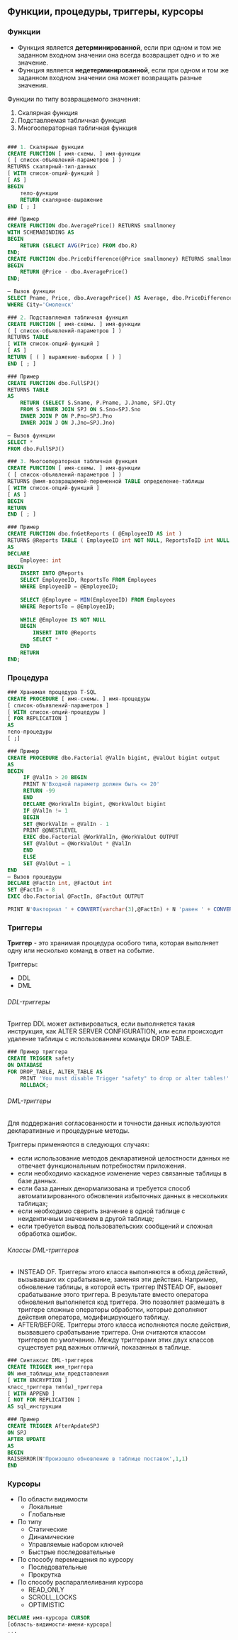## Функции, процедуры, триггеры, курсоры

### Функции

- Функция является **детерминированной**, если при одном и том же заданном входном значении она всегда возвращает одно и то же значение.
- Функция является **недетерминированной**, если при одном и том же заданном входном значении она может возвращать разные значения.

Функции по типу возвращаемого значения:

1. Скалярная функция
2. Подставляемая табличная функция
3. Многооператорная табличная функция

```sql

### 1. Скалярные функции
CREATE FUNCTION [ имя-схемы. ] имя-функции 
( [ список-объявлений-параметров ] )
RETURNS скалярный-тип-данных
[ WITH список-опций-функций ]
[ AS ]
BEGIN
	тело-функции
	RETURN скалярное-выражение
END [ ; ] 

### Пример
CREATE FUNCTION dbo.AveragePrice() RETURNS smallmoney
WITH SCHEMABINDING AS
BEGIN
	RETURN (SELECT AVG(Price) FROM dbo.R)
END;
CREATE FUNCTION dbo.PriceDifference(@Price smallmoney) RETURNS smallmoney AS
BEGIN
	RETURN @Price - dbo.AveragePrice()
END;

— Вызов функции
SELECT Pname, Price, dbo.AveragePrice() AS Average, dbo.PriceDifference(Price) AS Difference FROM R
WHERE City='Смоленск'
```

```sql
### 2. Подставляемая табличная функция
CREATE FUNCTION [ имя-схемы. ] имя-функции 
( [ список-объявлений-параметров ] )
RETURNS TABLE
[ WITH список-опций-функций ]
[ AS ]
RETURN [ ( ] выражение-выборки [ ) ]
END [ ; ]

### Пример
CREATE FUNCTION dbo.FullSPJ()
RETURNS TABLE
AS
 	RETURN (SELECT S.Sname, P.Pname, J.Jname, SPJ.Qty
	FROM S INNER JOIN SPJ ON S.Sno=SPJ.Sno
 	INNER JOIN P ON P.Pno=SPJ.Pno
 	INNER JOIN J ON J.Jno=SPJ.Jno)

— Вызов функции
SELECT *
FROM dbo.FullSPJ()
```



```sql
### 3. Многооператорная табличная функция
CREATE FUNCTION [ имя-схемы. ] имя-функции 
( [ список-объявлений-параметров ] )
RETURNS @имя-возвращаемой-переменной TABLE определение-таблицы
[ WITH список-опций-функций ]
[ AS ]
BEGIN
RETURN
END [ ; ]

### Пример
CREATE FUNCTION dbo.fnGetReports ( @EmployeeID AS int )
RETURNS @Reports TABLE ( EmployeeID int NOT NULL, ReportsToID int NULL )
AS
DECLARE
	Employee: int
BEGIN
	INSERT INTO @Reports
	SELECT EmployeeID, ReportsTo FROM Employees
	WHERE EmployeeID = @EmployeeID;
	
	SELECT @Employee = MIN(EmployeeID) FROM Employees
	WHERE ReportsTo = @EmployeeID;
	
	WHILE @Employee IS NOT NULL
	BEGIN
		INSERT INTO @Reports
		SELECT *
	END
	RETURN
END;
```

### Процедура

```sql
### Хранимая процедура T-SQL 
CREATE PROCEDURE [ имя-схемы. ] имя-процедуры
[ список-объявлений-параметров ]
[ WITH список-опций-процедуры ]
[ FOR REPLICATION ]
AS
тело-процедуры
[ ;] 

### Пример
CREATE PROCEDURE dbo.Factorial @ValIn bigint, @ValOut bigint output
AS
BEGIN
     IF @ValIn > 20 BEGIN
     PRINT N'Входной параметр должен быть <= 20'
     RETURN -99
     END
     DECLARE @WorkValIn bigint, @WorkValOut bigint
     IF @ValIn != 1
     BEGIN
     SET @WorkValIn = @ValIn - 1
     PRINT @@NESTLEVEL
     EXEC dbo.Factorial @WorkValIn, @WorkValOut OUTPUT
     SET @ValOut = @WorkValOut * @ValIn
     END
     ELSE
     SET @ValOut = 1
END
— Вызов процедуры
DECLARE @FactIn int, @FactOut int
SET @FactIn = 8
EXEC dbo.Factorial @FactIn, @FactOut OUTPUT

PRINT N'Факториал ' + CONVERT(varchar(3),@FactIn) + N 'равен ' + CONVERT(varchar(20),@FactOut)
```

### Триггеры

**Триггер** - это хранимая процедура особого типа, которая выполняет одну или несколько команд в ответ на событие.

Триггеры:

- DDL
- DML

###### DDL-триггеры

Триггер DDL может активироваться, если выполняется такая инструкция, как ALTER SERVER CONFIGURATION, или если происходит удаление таблицы с использованием команды DROP TABLE.

```sql
### Пример триггера
CREATE TRIGGER safety
ON DATABASE
FOR DROP_TABLE, ALTER_TABLE AS
	PRINT 'You must disable Trigger "safety" to drop or alter tables!'
 	ROLLBACK;
```

###### DML-триггеры

Для поддержания согласованности и точности данных используются декларативные и процедурные методы. 

Триггеры применяются в следующих случаях: 

- если использование методов декларативной целостности данных не отвечает функциональным потребностям приложения. 
- если необходимо каскадное изменение через связанные таблицы в базе данных.
- если база данных денормализована и требуется способ автоматизированного обновления избыточных данных в нескольких таблицах;
- если необходимо сверить значение в одной таблице с неидентичным значением в другой таблице;
- если требуется вывод пользовательских сообщений и сложная обработка ошибок. 

###### Классы DML-триггеров

- INSTEAD OF. Триггеры этого класса выполняются в обход действий, вызывавших их срабатывание, заменяя эти действия. Например, обновление таблицы, в которой есть триггер INSTEAD OF, вызовет срабатывание этого триггера. В результате вместо оператора обновления выполняется код триггера. Это позволяет размешать в триггере сложные операторы обработки, которые дополняют действия оператора, модифицирующего таблицу. 
- AFTER/BEFORE. Триггеры этого класса исполняются после действия, вызвавшего срабатывание триггера. Они считаются классом триггеров по умолчанию. Между триггерами этих двух классов существует ряд важных отличий, показанных в таблице. 

```sql
### Синтаксис DML-триггеров
CREATE TRIGGER имя_триггера
ON имя_таблицы_или_представления
[ WITH ENCRYPTION ]
класс_триггера тип(ы)_триггера
[ WITH APPEND ]
[ NOT FOR REPLICATION ]
AS sql_инструкции

### Пример
CREATE TRIGGER AfterApdateSPJ
ON SPJ
AFTER UPDATE
AS
BEGIN
RAISERROR(N'Произошло обновление в таблице поставок',1,1)
END
```

### Курсоры

- По области видимости
  - Локальные
  - Глобальные
- По типу
  - Статические
  - Динамические
  - Управляемые набором ключей
  - Быстрые последовательные
- По способу перемещения по курсору
  - Последовательные
  - Прокрутка
- По способу распараллеливания курсора
  - READ_ONLY
  - SCROLL_LOCKS
  - OPTIMISTIC

```sql
DECLARE имя-курсора CURSOR
[область-видимости-имени-курсора]
...


```

